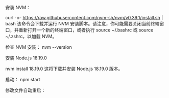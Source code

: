 安装 NVM：

curl -o- https://raw.githubusercontent.com/nvm-sh/nvm/v0.39.1/install.sh | bash
该命令会下载并运行 NVM 安装脚本。请注意，你可能需要关闭当前终端窗口，并重新打开一个新的终端窗口，或者执行 source ~/.bashrc 或 source ~/.zshrc，以加载 NVM。

检查 NVM 安装：
nvm --version

安装 Node.js 18.19.0

nvm install 18.19.0
这将下载并安装 Node.js 18.19.0 版本。

启动：
npm start

修改文件自动重启：

